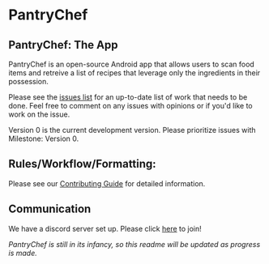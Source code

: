 # PantryChef
## PantryChef: The App

PantryChef is an open-source Android app that allows users to scan food items and retreive a list of recipes that leverage only the ingredients in their possession.

Please see the [issues list](https://github.com/PantryChef/PantryChef/issues) for an up-to-date list of work that needs to be done. Feel free to comment on any issues with opinions or if you'd like to work on the issue.

Version 0 is the current development version. Please prioritize issues with Milestone: Version 0.

## Rules/Workflow/Formatting:
Please see our [Contributing Guide](https://github.com/PantryChef/PantryChef/blob/dev/CONTRIBUTING.md) for detailed information.

## Communication
We have a discord server set up. Please click [here](https://discord.gg/Bjh3fVF) to join!

*PantryChef is still in its infancy, so this readme will be updated as progress is made.*
